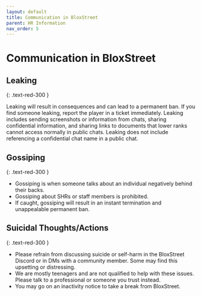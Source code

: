 ```yaml
---
layout: default
title: Communication in BloxStreet
parent: HR Information
nav_order: 5
---
```


# Communication in BloxStreet 

## Leaking
{: .text-red-300 }


Leaking will result in consequences and can lead to a permanent ban. If you find someone leaking, report the player in a ticket immediately.
Leaking includes sending screenshots or information from chats, sharing confidential information, and sharing links to documents that lower ranks cannot access normally in public chats. Leaking does not include referencing a confidential chat name in a public chat.

## Gossiping
{: .text-red-300 }

*   Gossiping is when someone talks about an individual negatively behind their backs.
*   Gossiping about SHRs or staff members is prohibited.
*   If caught, gossiping will result in an instant termination and unappealable permanent ban. 

## Suicidal Thoughts/Actions
{: .text-red-300 }

* Please refrain from discussing suicide or self-harm in the BloxStreet Discord or in DMs with a community member. Some may find this upsetting or distressing.
* We are mostly teenagers and are not qualified to help with these issues. Please talk to a professional or someone you trust instead.
* You may go on an inactivity notice to take a break from BloxStreet. 
